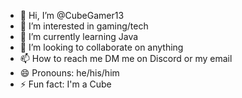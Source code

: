 - 👋 Hi, I’m @CubeGamer13
- 👀 I’m interested in gaming/tech
- 🌱 I’m currently learning Java
- 💞️ I’m looking to collaborate on anything
- 📫 How to reach me DM me on Discord or my email
- 😄 Pronouns: he/his/him
- ⚡ Fun fact: I'm a Cube

<!---
CubeGamer13/CubeGamer13 is a ✨ special ✨ repository because its `README.md` (this file) appears on your GitHub profile.
You can click the Preview link to take a look at your changes.
--->
